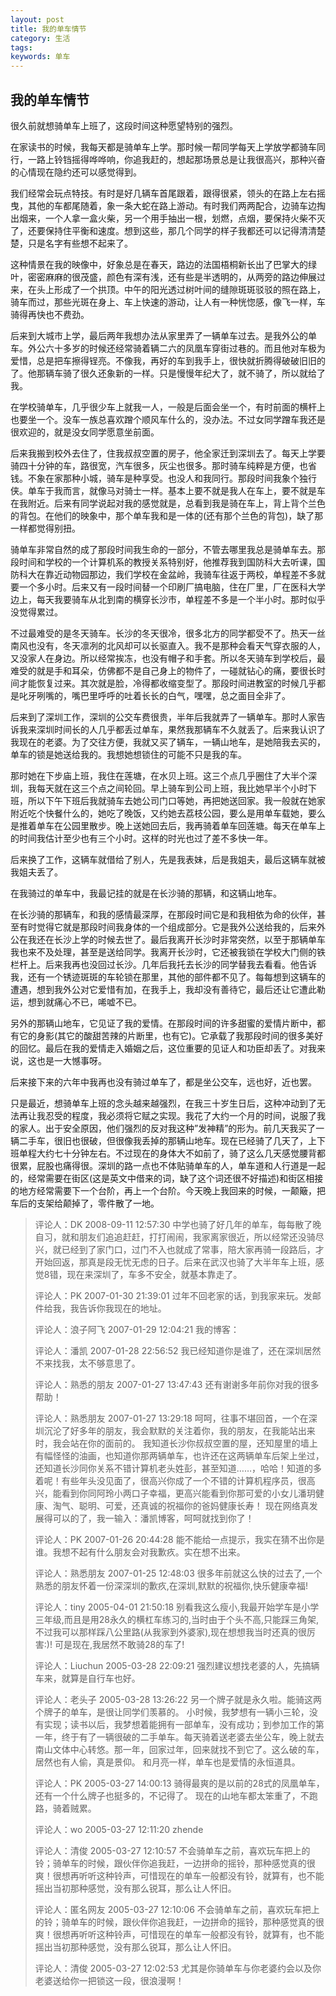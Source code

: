```yaml
---
layout: post
title: 我的单车情节
category: 生活
tags: 
keywords: 单车
---
```


## 我的单车情节


很久前就想骑单车上班了，这段时间这种愿望特别的强烈。

在家读书的时候，我每天都是骑单车上学。那时候一帮同学每天上学放学都骑车同行，一路上铃铛摇得哗哗响，你追我赶的，想起那场景总是让我很高兴，那种兴奋的心情现在隐约还可以感觉得到。

我们经常会玩点特技。有时是好几辆车首尾跟着，跟得很紧，领头的在路上左右摇曳，其他的车都尾随着，象一条大蛇在路上游动。有时我们两两配合，边骑车边掏出烟来，一个人拿一盒火柴，另一个用手抽出一根，划燃，点烟，要保持火柴不灭了，还要保持住平衡和速度。想到这些，那几个同学的样子我都还可以记得清清楚楚，只是名字有些想不起来了。

这种情景在我的映像中，好象总是在春天，路边的法国梧桐新长出了巴掌大的绿叶，密密麻麻的很茂盛，颜色有深有浅，还有些是半透明的，从两旁的路边伸展过来，在头上形成了一个拱顶。中午的阳光透过树叶间的缝隙斑斑驳驳的照在路上，骑车而过，那些光斑在身上、车上快速的游动，让人有一种恍惚感，像飞一样，车骑得再快也不费劲。

后来到大城市上学，最后两年我想办法从家里弄了一辆单车过去。是我外公的单车。外公六十多岁的时候还经常骑着辆二六的凤凰车穿街过巷的。而且他对车极为爱惜，总是把车擦得锃亮。不像我，再好的车到我手上，很快就折腾得破破旧旧的了。他那辆车骑了很久还象新的一样。只是慢慢年纪大了，就不骑了，所以就给了我。

在学校骑单车，几乎很少车上就我一人，一般是后面会坐一个，有时前面的横杆上也要坐一个。没车一族总喜欢蹭个顺风车什么的，没办法。不过女同学蹭车我还是很欢迎的，就是没女同学愿意坐前面。

后来我搬到校外去住了，住我叔叔空置的房子，他全家迁到深圳去了。每天上学要骑四十分钟的车，路很宽，汽车很多，灰尘也很多。那时骑车纯粹是方便，也省钱。不象在家那种小城，骑车是种享受。也没人和我同行。那段时间我象个独行侠。单车于我而言，就像马对骑士一样。基本上要不就是我人在车上，要不就是车在我附近。后来有同学说起对我的感觉就是，总看到我是骑在车上，背上背个兰色的背包。在他们的映象中，那个单车我和是一体的(还有那个兰色的背包)，缺了那一样都觉得别扭。

骑单车非常自然的成了那段时间我生命的一部分，不管去哪里我总是骑单车去。那段时间和学校的一个计算机系的教授关系特别好，他推荐我到国防科大去听课，国防科大在靠近动物园那边，我们学校在金盆岭，我骑车往返于两校，单程差不多就要一个多小时。后来又有一段时间替一个印刷厂搞电脑，住在厂里，厂在医科大学边上，每天我要骑车从北到南的横穿长沙市，单程差不多是一个半小时。那时似乎没觉得累过。

不过最难受的是冬天骑车。长沙的冬天很冷，很多北方的同学都受不了。热天一丝南风也没有，冬天凛冽的北风却可以长驱直入。我不是那种会看天气穿衣服的人，又没家人在身边。所以经常挨冻，也没有帽子和手套。所以冬天骑车到学校后，最难受的就是手和耳朵，仿佛都不是自己身上的物件了，一碰就钻心的痛，要很长时间才能恢复过来。其次就是脸，冷得都收缩变型了。那段时间进教室的时候几乎都是叱牙咧嘴的，嘴巴里呼呼的吐着长长的白气，嘿嘿，总之面目全非了。

后来到了深圳工作，深圳的公交车费很贵，半年后我就弄了一辆单车。那时人家告诉我来深圳时间长的人几乎都丢过单车，果然我那辆车不久就丢了。后来我认识了我现在的老婆。为了交往方便，我就又买了辆车，一辆山地车，是她陪我去买的，单车的锁是她送给我的。我想她想锁住的可能不只是我的车。 

那时她在下步庙上班，我住在莲塘，在水贝上班。这三个点几乎圈住了大半个深圳，我每天就在这三个点之间轮回。早上骑车到公司上班，我比她早半个小时下班，所以下午下班后我就骑车去她公司门口等她，再把她送回家。我一般就在她家附近吃个快餐什么的，她吃了晚饭，又约她去荔枝公园，要么是用单车载她，要么是推着单车在公园里散步。晚上送她回去后，我再骑着单车回莲塘。每天在单车上的时间我估计至少也有三个小时。这样的时光也过了差不多快一年。

后来换了工作，这辆车就借给了别人，先是我表妹，后是我姐夫，最后这辆车就被我姐夫丢了。

在我骑过的单车中，我最记挂的就是在长沙骑的那辆，和这辆山地车。

在长沙骑的那辆车，和我的感情最深厚，在那段时间它是和我相依为命的伙伴，甚至有时觉得它就是那段时间我身体的一个组成部分。它是我外公送给我的，后来外公在我还在长沙上学的时候去世了。最后我离开长沙时非常突然，以至于那辆单车我也来不及处理，甚至是送给同学。我离开长沙时，它还被我锁在学校大门侧的铁栏杆上。后来我再也没回过长沙。几年后我托去长沙的同学替我去看看。他告诉我，还有一个锈迹斑斑的车轮锁在那里，其他的部件都不见了。每每想到这辆车的遭遇，想到我外公对它爱惜有加，在我手上，我却没有善待它，最后还让它遭此勒运，想到就痛心不已，唏嘘不已。

另外的那辆山地车，它见证了我的爱情。在那段时间的许多甜蜜的爱情片断中，都有它的身影(其它的酸甜苦辣的片断里，也有它)。它承载了我那段时间的很多美好的回忆。最后在我的爱情走入婚姻之后，这位重要的见证人和功臣却丢了。对我来说，这也是一大憾事呀。

后来接下来的六年中我再也没有骑过单车了，都是坐公交车，远也好，近也罢。

只是最近，想骑单车上班的念头越来越强烈，在我三十岁生日后，这种冲动到了无法再让我忍受的程度，我必须将它赋之实现。我花了大约一个月的时间，说服了我的家人。出于安全原因，他们强烈的反对我这种”发神精”的形为。前几天我买了一辆二手车，很旧也很破，但很像我丢掉的那辆山地车。现在已经骑了几天了，上下班单程大约七十分钟左右。不过现在的身体大不如前了，骑了这么几天感觉腰背都很累，屁股也痛得很。深圳的路一点也不体贴骑单车的人，单车道和人行道是一起的，经常需要在街区(这是英文中借来的词，缺了这个词还很不好描述)和街区相接的地方经常需要下一个台阶，再上一个台阶。今天晚上我回来的时候，一颠簸，把车后的支架给颠掉了，零件散了一地。 

> 评论人：DK 2008-09-11 12:57:30 中学也骑了好几年的单车，每每散了晚自习，就和朋友们追追赶赶，打打闹闹，我家离家很近，所以经常还没骑尽兴，就已经到了家门口，过门不入也就成了常事，陪大家再骑一段路后，才开始回返，那真是段无忧无虑的日子。后来在武汉也骑了大半年车上班，感觉8错，现在来深圳了，车多不安全，就基本靠走了。
> 
> 评论人：PK 2007-01-30 21:39:01 过年不回老家的话，到我家来玩。发邮件给我，我告诉你我现在的地址。
> 
> 评论人：浪子阿飞 2007-01-29 12:04:21 我的博客：
> 
> 评论人：潘凯 2007-01-28 22:56:52 我已经知道你是谁了，还在深圳居然不来找我，太不够意思了。
> 
> 评论人：熟悉的朋友 2007-01-27 13:47:43 还有谢谢多年前你对我的很多帮助！
> 
> 评论人：熟悉朋友 2007-01-27 13:29:18 呵呵，往事不堪回首，一个在深圳沉沦了好多年的朋友，我会默默的关注着你，我的朋友，在我能站出来时，我会站在你的面前的。 我知道长沙你叔叔空置的屋，还知屋里的墙上有幅怪怪的油画，也知道你那两辆单车，也许还在这两辆单车后架上坐过，还知道长沙同你关系不错计算机老头姓彭，甚至知道……，哈哈！知道的多着呢！有些年头没见面了，很高兴你成了一个不错的计算机程序员，很高兴，能看到你同阿玲小两口子幸福，更高兴能看到你那可爱的小女儿潘玥健康、淘气、聪明、可爱，还真诚的祝福你的爸妈健康长寿！ 现在网络真发展得可以的了，我一输入：潘凯博客，呵呵就找到你了！
> 
> 评论人：PK 2007-01-26 20:44:28 能不能给一点提示，我实在猜不出你是谁。我想不起有什么朋友会对我歉疚。实在想不出来。
> 
> 评论人：熟悉朋友 2007-01-25 12:48:03 很多年前就这么快的过去了,一个熟悉的朋友怀着一份深深圳的歉疚,在深圳,默默的祝福你,快乐健康幸福!
> 
> 评论人：tiny 2005-04-01 21:50:18 别看我这么瘦小,我最开始学车是小学三年级,而且是用28永久的横杠车练习的,当时由于个头不高,只能踩三角架,不过我可以那样踩八公里路(从我家到外婆家),现在想想我当时还真的很厉害:)! 可是现在,我居然不敢骑28的车了!
> 
> 评论人：Liuchun 2005-03-28 22:09:21 强烈建议想找老婆的人，先搞辆车来，就算是自行车也好。
> 
> 评论人：老头子 2005-03-28 13:26:22 另一个牌子就是永久啦。能骑这两个牌子的单车，是很让同学们羡慕的。 小时候，我梦想有一辆小三轮，没有实现；读书以后，我梦想着能拥有一部单车，没有成功；到参加工作的第一年，终于有了一辆很破的二手单车。每天骑着送老婆去坐公车，晚上就去南山文体中心转悠。那一年，回家过年，回来就找不到它了。这么破的车，居然也有人偷，真是景仰。 和月亮一样，单车也是爱情的永恒道具。
> 
> 评论人：PK 2005-03-27 14:00:13 骑得最爽的是以前的28式的凤凰单车，还有一个什么牌子也挺多的，不记得了。 现在的山地车都太笨重了，不跑路，骑着贼累。
> 
> 评论人：wo 2005-03-27 12:11:20 zhende
> 
> 评论人：清俊 2005-03-27 12:10:57 不会骑单车之前，喜欢玩车把上的铃；骑单车的时候，跟伙伴你追我赶，一边拼命的摇铃，那种感觉真的很爽！很想再听听这种铃声，可惜现在的单车一般都没有铃，就算有，也不能摇出当初那种感觉，没有那么锐耳，那么让人怀旧。
> 
> 评论人：匿名网友 2005-03-27 12:10:06 不会骑单车之前，喜欢玩车把上的铃；骑单车的时候，跟伙伴你追我赶，一边拼命的摇铃，那种感觉真的很爽！很想再听听这种铃声，可惜现在的单车一般都没有铃，就算有，也不能摇出当初那种感觉，没有那么锐耳，那么让人怀旧。
> 
> 评论人：清俊 2005-03-27 12:02:53 尤其是你骑单车与你老婆约会以及你老婆送给你一把锁这一段，很浪漫啊！